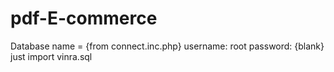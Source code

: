 # pdf-E-commerce

Database name = {from connect.inc.php}
username: root
password: {blank}
just import vinra.sql

